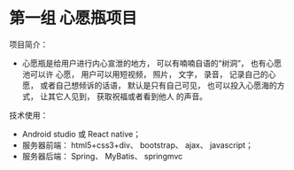 ﻿# 第一组 心愿瓶项目
 
项目简介： 
- 心愿瓶是给用户进行内心宣泄的地方， 可以有喃喃自语的“树洞”， 也有心愿池可以许
心愿， 用户可以用短视频， 照片， 文字， 录音， 记录自己的心愿， 或者自己想倾诉的话语，
默认是只有自己可见， 也可以投入心愿海的方式， 让其它人见到， 获取祝福或者看到他人
的声音。

技术使用：
- Android studio 或 React native；
- 服务器前端： html5+css3+div、 bootstrap、 ajax、 javascript；
- 服务器后端： Spring、 MyBatis、 springmvc
